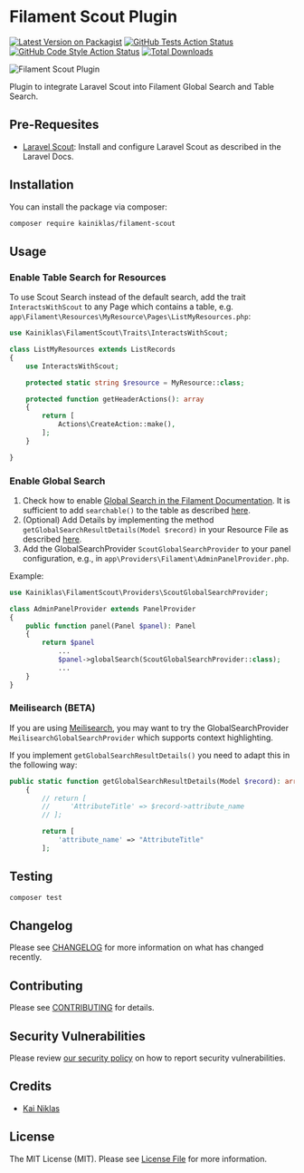 # Filament Scout Plugin

[![Latest Version on Packagist](https://img.shields.io/packagist/v/kainiklas/filament-scout.svg?style=flat-square)](https://packagist.org/packages/kainiklas/filament-scout)
[![GitHub Tests Action Status](https://img.shields.io/github/actions/workflow/status/kainiklas/filament-scout/run-tests.yml?branch=main&label=tests&style=flat-square)](https://github.com/kainiklas/filament-scout/actions?query=workflow%3Arun-tests+branch%3Amain)
[![GitHub Code Style Action Status](https://img.shields.io/github/actions/workflow/status/kainiklas/filament-scout/fix-php-code-styling.yml?branch=main&label=code%20style&style=flat-square)](https://github.com/kainiklas/filament-scout/actions?query=workflow%3A"Fix+PHP+code+styling"+branch%3Amain)
[![Total Downloads](https://img.shields.io/packagist/dt/kainiklas/filament-scout.svg?style=flat-square)](https://packagist.org/packages/kainiklas/filament-scout)

![Filament Scout Plugin](https://raw.githubusercontent.com/kainiklas/filament-scout/main/art/filament-scout-plugin.png)

Plugin to integrate Laravel Scout into Filament Global Search and Table Search.

## Pre-Requesites

- [Laravel Scout](https://laravel.com/docs/10.x/scout): Install and configure Laravel Scout as described in the Laravel Docs.

## Installation

You can install the package via composer:

```bash
composer require kainiklas/filament-scout
```

## Usage

### Enable Table Search for Resources

To use Scout Search instead of the default search, add the trait `InteractsWithScout` to any Page which contains a table, e.g. `app\Filament\Resources\MyResource\Pages\ListMyResources.php`:

```php
use Kainiklas\FilamentScout\Traits\InteractsWithScout;

class ListMyResources extends ListRecords
{
    use InteractsWithScout;

    protected static string $resource = MyResource::class;

    protected function getHeaderActions(): array
    {
        return [
            Actions\CreateAction::make(),
        ];
    }

}
```

### Enable Global Search

1. Check how to enable [Global Search in the Filament Documentation](https://filamentphp.com/docs/3.x/panels/resources/global-search). It is sufficient to add `searchable()` to the table as described [here](https://filamentphp.com/docs/3.x/tables/advanced#searching-records-with-laravel-scout).
2. (Optional) Add Details by implementing the method `getGlobalSearchResultDetails(Model $record)` in your Resource File as described [here](https://filamentphp.com/docs/3.x/panels/resources/global-search#adding-extra-details-to-global-search-results).
3. Add the GlobalSearchProvider `ScoutGlobalSearchProvider` to your panel configuration, e.g., in `app\Providers\Filament\AdminPanelProvider.php`.

Example: 

```php
use Kainiklas\FilamentScout\Providers\ScoutGlobalSearchProvider;

class AdminPanelProvider extends PanelProvider
{
    public function panel(Panel $panel): Panel
    {
        return $panel
            ...
            $panel->globalSearch(ScoutGlobalSearchProvider::class);
            ...
    }
}
```

### Meilisearch (BETA)

If you are using [Meilisearch](https://www.meilisearch.com/), you may want to try the GlobalSearchProvider `MeilisearchGlobalSearchProvider` which supports context highlighting.

If you implement `getGlobalSearchResultDetails()` you need to adapt this in the following way:

```php
public static function getGlobalSearchResultDetails(Model $record): array
    {
        // return [
        //     'AttributeTitle' => $record->attribute_name
        // ];

        return [
            'attribute_name' => "AttributeTitle"
        ];
```

## Testing

```bash
composer test
```

## Changelog

Please see [CHANGELOG](CHANGELOG.md) for more information on what has changed recently.

## Contributing

Please see [CONTRIBUTING](.github/CONTRIBUTING.md) for details.

## Security Vulnerabilities

Please review [our security policy](../../security/policy) on how to report security vulnerabilities.

## Credits

- [Kai Niklas](https://github.com/kainiklas)

## License

The MIT License (MIT). Please see [License File](LICENSE.md) for more information.
